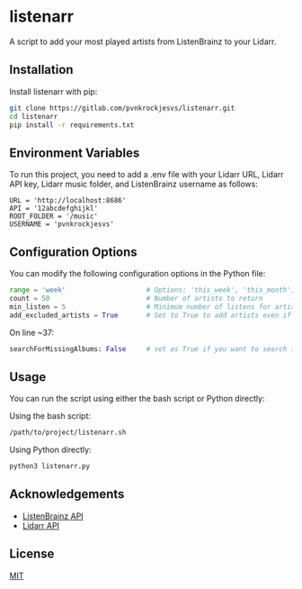 # listenarr

A script to add your most played artists from ListenBrainz to your Lidarr.

## Installation

Install listenarr with pip:

```bash
git clone https://gitlab.com/pvnkrockjesvs/listenarr.git
cd listenarr
pip install -r requirements.txt
```

## Environment Variables

To run this project, you need to add a .env file with your Lidarr URL, Lidarr API key, Lidarr music folder, and ListenBrainz username as follows:

```
URL = 'http://localhost:8686'
API = '12abcdefghijkl'
ROOT_FOLDER = '/music'
USERNAME = 'pvnkrockjesvs'
```

## Configuration Options

You can modify the following configuration options in the Python file:

```python
range = 'week'                    # Options: 'this_week', 'this_month', 'this_year', 'week', 'month', 'quarter', 'year', 'half_yearly', 'all_time'
count = 50                        # Number of artists to return
min_listen = 5                    # Minimum number of listens for artists within the range
add_excluded_artists = True       # Set to True to add artists even if they are on the Import List Exclusions
```

On line ~37:

```python
searchForMissingAlbums: False     # set as True if you want to search for the missing albums on add
```

## Usage

You can run the script using either the bash script or Python directly:

Using the bash script:
```bash
/path/to/project/listenarr.sh
```

Using Python directly:
```bash
python3 listenarr.py
```

## Acknowledgements

- [ListenBrainz API](https://listenbrainz.readthedocs.io/en/latest/users/api/index.html)
- [Lidarr API](https://lidarr.audio/docs/api/)

## License

[MIT](https://choosealicense.com/licenses/mit/)

